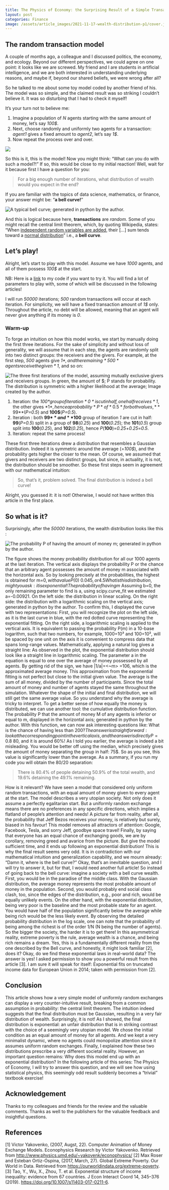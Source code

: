 ```yaml
---
title: The Physics of Economy: the Surprising Result of a Simple Transaction Model (Part 1)
layout: post
categories: Finance
image: /assets/article_images/2021-11-17-wealth-distribution-p1/cover.jpg
---
```



## The random transaction model
A couple of months ago, a colleague and I discussed politics, the economy, and ecology. Beyond our different perspectives, we could agree on one point: it looks like we are screwed. My friend and I are students in artificial intelligence, and we are both interested in understanding underlying reasons, and maybe if, beyond our shared beliefs, we were wrong after all?

So he talked to me about some toy model coded by another friend of his. The model was so simple, and the claimed result was so striking I couldn’t believe it. It was so disturbing that I had to check it myself! 

It’s your turn not to believe me:

1. Imagine a population of *N* agents starting with the same amount of money, let’s say *100$*.
2. Next, choose randomly and uniformly two agents for a transaction: *agent1* gives a fixed amount to *agent2*, let’s say *1$*.
3. Now repeat the process over and over.

![](/assets/article_images/2021-11-17-wealth-distribution-p1/pic0.png)

So this is it, this is the model! Now you might think: “What can you do with such a model?!” If so, this would be close to my initial reaction! Well, wait for it because first I have a question for you:

> For a big enough number of iterations, what distribution of wealth would you expect in the end?

If you are familiar with the topics of data science, mathematics, or finance, your answer might be: “**a bell curve!**”

![A typical bell curve; generated in python by the author.](/assets/article_images/2021-11-17-wealth-distribution-p1/pic1.png)

And this is logical because here, **transactions** are *random*. Some of you might recall the central limit theorem, which, by quoting Wikipedia, states: “When <u>independent random variables are added</u>, their […] sum tends toward a <u>normal distribution</u>” i.e., a **bell curve**.

## Let’s play!
Alright, let’s start to play with this model. Assume we have *1000* agents, and all of them possess *100$* at the start. 

NB: Here is a [link](https://gist.github.com/ManuNeuro/0144bf2c2fcb5a194c2b25b988c179df/) to my code if you want to try it. You will find a lot of parameters to play with, some of which will be discussed in the following articles!

I will run *50000* iterations; *500* random transactions will occur at each iteration. For simplicity, we will have a fixed transaction amount of *1$* only. Throughout the article, no debt will be allowed, meaning that an agent will never give anything if its money is *0*.

### Warm-up
To forge an intuition on how this model works, we start by manually doing the first three iterations. For the sake of simplicity and without loss of generality, we will assume that in each step, the agents are randomly split into two distinct groups: the receivers and the givers. For example, at the first step, *500* agents give *1$*, and the remaining *500* agents receive the given *1$*, and so on:

![The three first iterations of the model, assuming mutually exclusive givers and receivers groups. In green, the amount of $; P stands for probability. The distribution is symmetric with a higher likelihood at the average; Image created by the author.](/assets/article_images/2021-11-17-wealth-distribution-p1/pic2.png)

1. Iteration: the *100$* group of iteration *0* is cut in half, one half receives *1$*, the other gives *1$*, hence a probability *P* of *0.5* for both values, **99$**(*P=0.5*) and **100$**(*P=0.5*).
2. Iteration : both **99$** and **100$** group of iteration *1* are cut in half: **99**(*P=0.5*) split in a group of **98**(*0.25*) and **100**(*0.25*); the **101**(*0.5*) group split into **100**(*0.25*), and **102**(*0.25*), hence *P*(**100**)=*0.25*+*0.25*=*0.5*.
3. Iteration: repeat the same process!

These first three iterations drew a distribution that resembles a Gaussian distribution. Indeed it is symmetric around the average (=*100$*), and the probability gets higher the closer to the mean. Of course, we assumed that givers and receivers are two distinct groups, but since, in actuality, it is not, the distribution should be smoother. So these first steps seem in agreement with our mathematical intuition:

> So, that’s it, problem solved. The final distribution is indeed a bell curve!

Alright, you guessed it: it is not! Otherwise, I would not have written this article in the first place.

## So what is it?
Surprisingly, after the *50000* iterations, the wealth distribution looks like this :

![The probability P of having the amount of money m; generated in python by the author.](/assets/article_images/2021-11-17-wealth-distribution-p1/pic3.png)

The figure shows the money probability distribution for all our 1000 agents at the last iteration. The vertical axis displays the probability P or the chance that an arbitrary agent possesses the amount of money m associated with the horizontal axis. So by looking precisely at the probabilities, the highest is obtained for m=0$, with a value P(0)~0.045, or 4.5%. As you increase the amount of money, the probability gets lower and lower and converges toward zero.
What is this distribution, might you ask: it is exponential!
The probability of having m$
Assuming b=0, the only remaining parameter to find is a, using scipy.curve_fit we estimated a=-0.00921. On the left side: the distribution in linear scaling. On the right side: the distribution with a logarithmic scaling on the vertical axis; generated in python by the author.
To confirm this, I displayed the curve with two representations:
First, you will recognize the plot on the left side, as it is the last curve in blue, with the red dotted curve representing the exponential fitting.
On the right side, a logarithmic scaling is applied to the vertical axis. It is equivalent to passing the probability P(m) in a 10-base logarithm, such that two numbers, for example, 1000=10³ and 100=10², will be spaced by one unit on the axis it is convenient to compress data that spans long-range values. Mathematically, applying a natural log gives a straight line:
As observed in the plot, the exponential distribution should look like a straight line in logarithmic scaling.
The parameter a in the equation is equal to one over the average of money possessed by all agents. By getting rid of the sign, we have |1/a|=<~m> =106, which is the approximated average money. This approximation from the exponential fitting is not perfect but close to the initial given value. The average is the sum of all money, divided by the number of participants. Since the total amount of money and number of agents stayed the same throughout the simulation. Whatever the shape of the initial and final distribution, we will still get the same average value. So you understand why the average is tricky to interpret.
To get a better sense of how equally the money is distributed, we can use another tool: the cumulative distribution function.
The probability P that the amount of money M of any agents is inferior or equal to m, displayed in the horizontal axis; generated in python by the author.
With this function, we can now ask interesting questions like:
What is the chance of having less than 200$?
The answer is straightforward: look at the corresponding point in the vertical axis, and the answer is directly P=0.8 ~80%! You might want to know how many people are under the initial amount of money, 100$, and it is around 60%! As I told you earlier, the average is indeed a bit misleading. You would be better off using the median, which precisely gives the amount of money separating the group in half: 75$. So as you see, this value is significantly lower than the average.
As a summary, if you run my code you will obtain the 80/20 separation:
> There is 80.4% of people detaining 50.9% of the total wealth, 
and 19.6% detaining the 49.1% remaining.

How is it relevant?
We have seen a model that considered only uniform random transactions, with an equal amount of money given to every agent at the start. The model describes a very utopian society. Not only does it assume a perfectly egalitarian start. But a uniformly random exchange means there are no preferences in any specific directions, which implies a flatland of people’s attention and needs! A picture far from reality, after all, the probability that Jeff Bezos receives your money, is relatively but surely, biased in his favour! This model removes all attractors of attention: Google, Facebook, Tesla, and sorry Jeff, goodbye space travel! Finally, by saying that everyone has an equal chance of exchanging goods, we are by corollary, removing greed and avarice from the picture. But give the model sufficient time, and it ends up following an exponential distribution! This is why the final result seems very odd. It is in contradiction with our mathematical intuition and generalization capability, and we mourn already:
“Damn it, where is the bell curve?” 
Okay, that’s an inevitable question, and I will try to answer it, but for that, I would need another full article! So instead of going back to the bell curve: imagine a society with a bell curve wealth. First, you would be in the paradise of the middle class. With the Gaussian distribution, the average money represents the most probable amount of money in the population. Second, you would probably end social class clash, too, since the edges of the distribution, e.g., poor and rich, would be equally unlikely events.
On the other hand, with the exponential distribution, being very poor is the baseline and the most probable state for an agent. You would have half of the population significantly below the average while being rich would be the less likely event. By observing the detailed probability distribution in the log scale, one can note that the probability of being among the richest is of the order 1/N (N being the number of agents). So the bigger the society, the harder it is to get there! In this asymmetrical reality, extreme poverty is the rule, average wealth is a chance, and being rich remains a dream. Yes, this is a fundamentally different reality from the one described by the Bell curve, and honestly, it might look familiar [2], does it?
Okay, do we find these exponential laws in real-world data? 
The answer is yes! I asked permission to show you a powerful result from this article [3]. I am sure it will speak for itself:
Exponential fits on truncated income data for European Union in 2014; taken with permission from [2].

## Conclusion
This article shows how a very simple model of uniformly random exchanges can display a very counter-intuitive result, breaking from a common assumption in probability: the central limit theorem. The intuition indeed suggests that the final distribution must be Gaussian, resulting in a very fair distribution of wealth. Surprisingly, it is not! As I showed, the final distribution is exponential: an unfair distribution that is in striking contrast with the choice of a seemingly very utopian model. We chose the initial condition as an equal amount of money for all agents. And we kept a very minimalist dynamic, where no agents could monopolize attention since it assumes uniform random exchanges. Finally, I explained how these two distributions prescribe a very different societal reality. However, an important question remains:
Why does this model end up with an exponential distribution?
In the following article of this series: The Physics of Economy, I will try to answer this question, and we will see how using statistical physics, this seemingly odd result suddenly becomes a “trivial” textbook exercise!

## Acknowledgement
Thanks to my colleagues and friends for the review and the valuable comments. Thanks as well to the publishers for the valuable feedback and insightful questions.

## References
[1] Victor Yakovenko, (2007, Augst, 22). Computer Animation of Money Exchange Models. Econophysics Research by Victor Yakovenko. Retrieved from http://www.physics.umd.edu/~yakovenk/econophysics/
[2] Max Roser and Esteban Ortiz-Ospina, (2017, March, 27). Global Extreme Poverty. Our World in Data. Retrieved from https://ourworldindata.org/extreme-poverty.
[3] Tao, Y., Wu, X., Zhou, T. et al. Exponential structure of income inequality: evidence from 67 countries. J Econ Interact Coord 14, 345–376 (2019). https://doi.org/10.1007/s11403-017-0211-6.
